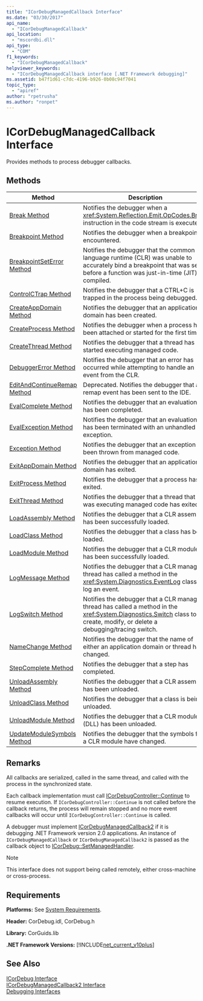 ```yaml
---
title: "ICorDebugManagedCallback Interface"
ms.date: "03/30/2017"
api_name: 
  - "ICorDebugManagedCallback"
api_location: 
  - "mscordbi.dll"
api_type: 
  - "COM"
f1_keywords: 
  - "ICorDebugManagedCallback"
helpviewer_keywords: 
  - "ICorDebugManagedCallback interface [.NET Framework debugging]"
ms.assetid: b47f1d61-c7dc-4196-b926-0b08c94f7041
topic_type: 
  - "apiref"
author: "rpetrusha"
ms.author: "ronpet"
---
```

# ICorDebugManagedCallback Interface
Provides methods to process debugger callbacks.  

## Methods  


|Method|Description|  
|------------|-----------------|  
|[Break Method](../../../../docs/framework/unmanaged-api/debugging/icordebugmanagedcallback-break-method.md)|Notifies the debugger when a <xref:System.Reflection.Emit.OpCodes.Break> instruction in the code stream is executed.|  
|[Breakpoint Method](../../../../docs/framework/unmanaged-api/debugging/icordebugmanagedcallback-breakpoint-method.md)|Notifies the debugger when a breakpoint is encountered.|  
|[BreakpointSetError Method](../../../../docs/framework/unmanaged-api/debugging/icordebugmanagedcallback-breakpointseterror-method.md)|Notifies the debugger that the common language runtime (CLR) was unable to accurately bind a breakpoint that was set before a function was just-in-time (JIT) compiled.|  
|[ControlCTrap Method](../../../../docs/framework/unmanaged-api/debugging/icordebugmanagedcallback-controlctrap-method.md)|Notifies the debugger that a CTRL+C is trapped in the process being debugged.|  
|[CreateAppDomain Method](../../../../docs/framework/unmanaged-api/debugging/icordebugmanagedcallback-createappdomain-method.md)|Notifies the debugger that an application domain has been created.|  
|[CreateProcess Method](../../../../docs/framework/unmanaged-api/debugging/icordebugmanagedcallback-createprocess-method.md)|Notifies the debugger when a process has been attached or started for the first time.|  
|[CreateThread Method](../../../../docs/framework/unmanaged-api/debugging/icordebugmanagedcallback-createthread-method.md)|Notifies the debugger that a thread has started executing managed code.|  
|[DebuggerError Method](../../../../docs/framework/unmanaged-api/debugging/icordebugmanagedcallback-debuggererror-method.md)|Notifies the debugger that an error has occurred while attempting to handle an event from the CLR.|  
|[EditAndContinueRemap Method](../../../../docs/framework/unmanaged-api/debugging/icordebugmanagedcallback-editandcontinueremap-method.md)|Deprecated. Notifies the debugger that a remap event has been sent to the IDE.|  
|[EvalComplete Method](../../../../docs/framework/unmanaged-api/debugging/icordebugmanagedcallback-evalcomplete-method.md)|Notifies the debugger that an evaluation has been completed.|  
|[EvalException Method](../../../../docs/framework/unmanaged-api/debugging/icordebugmanagedcallback-evalexception-method.md)|Notifies the debugger that an evaluation has been terminated with an unhandled exception.|  
|[Exception Method](../../../../docs/framework/unmanaged-api/debugging/icordebugmanagedcallback-exception-method.md)|Notifies the debugger that an exception has been thrown from managed code.|  
|[ExitAppDomain Method](../../../../docs/framework/unmanaged-api/debugging/icordebugmanagedcallback-exitappdomain-method.md)|Notifies the debugger that an application domain has exited.|  
|[ExitProcess Method](../../../../docs/framework/unmanaged-api/debugging/icordebugmanagedcallback-exitprocess-method.md)|Notifies the debugger that a process has exited.|  
|[ExitThread Method](../../../../docs/framework/unmanaged-api/debugging/icordebugmanagedcallback-exitthread-method.md)|Notifies the debugger that a thread that was executing managed code has exited.|  
|[LoadAssembly Method](../../../../docs/framework/unmanaged-api/debugging/icordebugmanagedcallback-loadassembly-method.md)|Notifies the debugger that a CLR assembly has been successfully loaded.|  
|[LoadClass Method](../../../../docs/framework/unmanaged-api/debugging/icordebugmanagedcallback-loadclass-method.md)|Notifies the debugger that a class has been loaded.|  
|[LoadModule Method](../../../../docs/framework/unmanaged-api/debugging/icordebugmanagedcallback-loadmodule-method.md)|Notifies the debugger that a CLR module has been successfully loaded.|  
|[LogMessage Method](../../../../docs/framework/unmanaged-api/debugging/icordebugmanagedcallback-logmessage-method.md)|Notifies the debugger that a CLR managed thread has called a method in the <xref:System.Diagnostics.EventLog> class to log an event.|  
|[LogSwitch Method](../../../../docs/framework/unmanaged-api/debugging/icordebugmanagedcallback-logswitch-method.md)|Notifies the debugger that a CLR managed thread has called a method in the <xref:System.Diagnostics.Switch> class to create, modify, or delete a debugging/tracing switch.|  
|[NameChange Method](../../../../docs/framework/unmanaged-api/debugging/icordebugmanagedcallback-namechange-method.md)|Notifies the debugger that the name of either an application domain or thread has changed.|  
|[StepComplete Method](../../../../docs/framework/unmanaged-api/debugging/icordebugmanagedcallback-stepcomplete-method.md)|Notifies the debugger that a step has completed.|  
|[UnloadAssembly Method](../../../../docs/framework/unmanaged-api/debugging/icordebugmanagedcallback-unloadassembly-method.md)|Notifies the debugger that a CLR assembly has been unloaded.|  
|[UnloadClass Method](../../../../docs/framework/unmanaged-api/debugging/icordebugmanagedcallback-unloadclass-method.md)|Notifies the debugger that a class is being unloaded.|  
|[UnloadModule Method](../../../../docs/framework/unmanaged-api/debugging/icordebugmanagedcallback-unloadmodule-method.md)|Notifies the debugger that a CLR module (DLL) has been unloaded.|  
|[UpdateModuleSymbols Method](../../../../docs/framework/unmanaged-api/debugging/icordebugmanagedcallback-updatemodulesymbols-method.md)|Notifies the debugger that the symbols for a CLR module have changed.|  

## Remarks  
 All callbacks are serialized, called in the same thread, and called with the process in the synchronized state.  

 Each callback implementation must call [ICorDebugController::Continue](../../../../docs/framework/unmanaged-api/debugging/icordebugcontroller-continue-method.md) to resume execution. If `ICorDebugController::Continue` is not called before the callback returns, the process will remain stopped and no more event callbacks will occur until `ICorDebugController::Continue` is called.  

 A debugger must implement [ICorDebugManagedCallback2](../../../../docs/framework/unmanaged-api/debugging/icordebugmanagedcallback2-interface.md) if it is debugging .NET Framework version 2.0 applications. An instance of `ICorDebugManagedCallback` or `ICorDebugManagedCallback2` is passed as the callback object to [ICorDebug::SetManagedHandler](../../../../docs/framework/unmanaged-api/debugging/icordebug-setmanagedhandler-method.md).  

> [!NOTE]
>  This interface does not support being called remotely, either cross-machine or cross-process.  

## Requirements  
 **Platforms:** See [System Requirements](../../../../docs/framework/get-started/system-requirements.md).  

 **Header:** CorDebug.idl, CorDebug.h  

 **Library:** CorGuids.lib  

 **.NET Framework Versions:** [!INCLUDE[net_current_v10plus](../../../../includes/net-current-v10plus-md.md)]  

## See Also  
 [ICorDebug Interface](../../../../docs/framework/unmanaged-api/debugging/icordebug-interface.md)  
 [ICorDebugManagedCallback2 Interface](../../../../docs/framework/unmanaged-api/debugging/icordebugmanagedcallback2-interface.md)  
 [Debugging Interfaces](../../../../docs/framework/unmanaged-api/debugging/debugging-interfaces.md)
